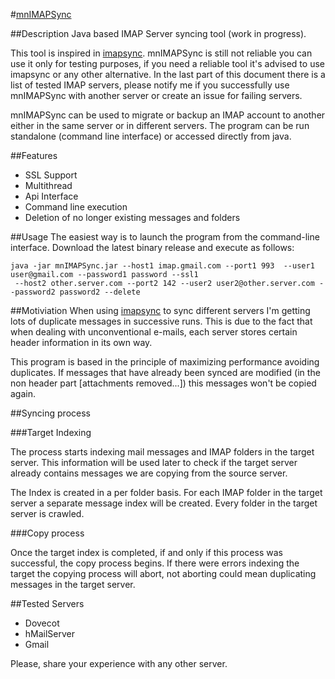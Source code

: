 #[mnIMAPSync](http://www.marcnuri.com/)

##Description
Java based IMAP Server syncing tool (work in progress).

This tool is inspired in [imapsync](http://imapsync.lamiral.info/). mnIMAPSync is still not reliable
you can use it only for testing purposes, if you need a reliable tool it's advised to use imapsync or any
other alternative. In the last part of this document there is a list of tested IMAP servers, please 
notify me if you successfully use mnIMAPSync with another server or create an issue for failing servers.

mnIMAPSync can be used to migrate or backup an IMAP account to another either in the same server or
 in different servers. The program can be run standalone (command line interface) or accessed directly 
from java.

##Features
- SSL Support
- Multithread
- Api Interface
- Command line execution
- Deletion of no longer existing messages and folders

##Usage
The easiest way is to launch the program from the command-line interface.
Download the latest binary release and execute as follows:

```Batchfile
java -jar mnIMAPSync.jar --host1 imap.gmail.com --port1 993  --user1 user@gmail.com --password1 password --ssl1
 --host2 other.server.com --port2 142 --user2 user2@other.server.com --password2 password2 --delete
```

##Motiviation
When using [imapsync](http://imapsync.lamiral.info/) to sync different servers I'm getting lots of 
duplicate messages in successive runs. This is due to the fact that when dealing with unconventional
e-mails, each server stores certain header information in its own way.

This program is based in the principle of maximizing performance avoiding duplicates. 
If messages that have already been synced are modified (in the non header part [attachments removed...]) 
this messages won't be copied again.

##Syncing process

###Target Indexing

The process starts indexing mail messages and IMAP folders in the target server. This information
will be used later to check if the target server already contains messages we are copying from the source 
server.

The Index is created in a per folder basis. For each IMAP folder in the target server a separate message index 
will be created. Every folder in the target server is crawled.

###Copy process

Once the target index is completed, if and only if this process was successful, the copy process begins.
If there were errors indexing the target the copying process will abort, not aborting could mean duplicating
messages in the target server.

##Tested Servers
- Dovecot
- hMailServer
- Gmail

Please, share your experience with any other server.
